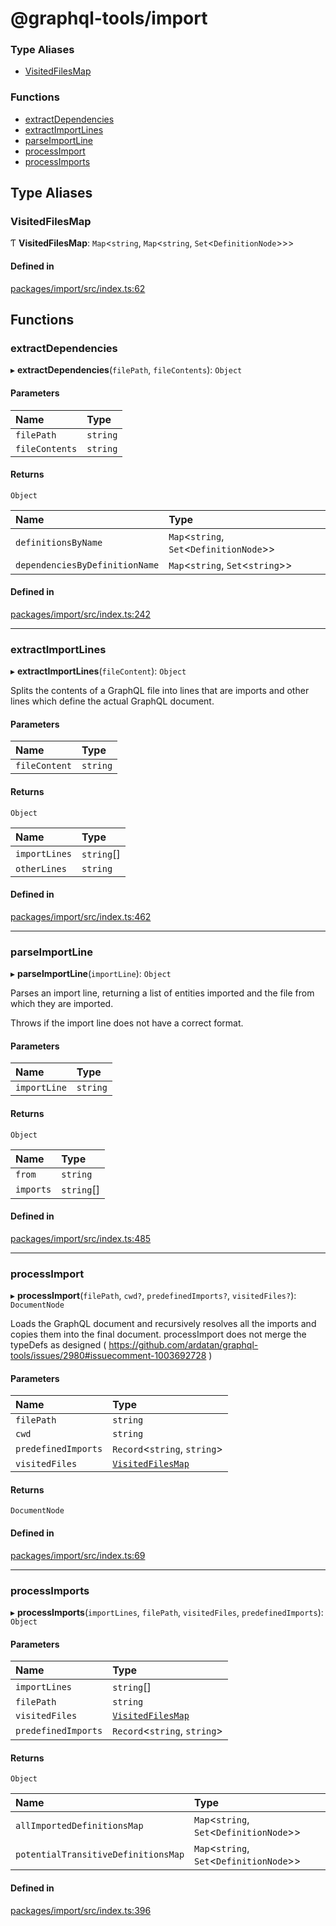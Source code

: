 # @graphql-tools/import

### Type Aliases

- [VisitedFilesMap](import_src#visitedfilesmap)

### Functions

- [extractDependencies](import_src#extractdependencies)
- [extractImportLines](import_src#extractimportlines)
- [parseImportLine](import_src#parseimportline)
- [processImport](import_src#processimport)
- [processImports](import_src#processimports)

## Type Aliases

### VisitedFilesMap

Ƭ **VisitedFilesMap**: `Map`\<`string`, `Map`\<`string`, `Set`\<`DefinitionNode`>>>

#### Defined in

[packages/import/src/index.ts:62](https://github.com/ardatan/graphql-tools/blob/master/packages/import/src/index.ts#L62)

## Functions

### extractDependencies

▸ **extractDependencies**(`filePath`, `fileContents`): `Object`

#### Parameters

| Name           | Type     |
| :------------- | :------- |
| `filePath`     | `string` |
| `fileContents` | `string` |

#### Returns

`Object`

| Name                           | Type                                       |
| :----------------------------- | :----------------------------------------- |
| `definitionsByName`            | `Map`\<`string`, `Set`\<`DefinitionNode`>> |
| `dependenciesByDefinitionName` | `Map`\<`string`, `Set`\<`string`>>         |

#### Defined in

[packages/import/src/index.ts:242](https://github.com/ardatan/graphql-tools/blob/master/packages/import/src/index.ts#L242)

---

### extractImportLines

▸ **extractImportLines**(`fileContent`): `Object`

Splits the contents of a GraphQL file into lines that are imports and other lines which define the
actual GraphQL document.

#### Parameters

| Name          | Type     |
| :------------ | :------- |
| `fileContent` | `string` |

#### Returns

`Object`

| Name          | Type       |
| :------------ | :--------- |
| `importLines` | `string`[] |
| `otherLines`  | `string`   |

#### Defined in

[packages/import/src/index.ts:462](https://github.com/ardatan/graphql-tools/blob/master/packages/import/src/index.ts#L462)

---

### parseImportLine

▸ **parseImportLine**(`importLine`): `Object`

Parses an import line, returning a list of entities imported and the file from which they are
imported.

Throws if the import line does not have a correct format.

#### Parameters

| Name         | Type     |
| :----------- | :------- |
| `importLine` | `string` |

#### Returns

`Object`

| Name      | Type       |
| :-------- | :--------- |
| `from`    | `string`   |
| `imports` | `string`[] |

#### Defined in

[packages/import/src/index.ts:485](https://github.com/ardatan/graphql-tools/blob/master/packages/import/src/index.ts#L485)

---

### processImport

▸ **processImport**(`filePath`, `cwd?`, `predefinedImports?`, `visitedFiles?`): `DocumentNode`

Loads the GraphQL document and recursively resolves all the imports and copies them into the final
document. processImport does not merge the typeDefs as designed (
https://github.com/ardatan/graphql-tools/issues/2980#issuecomment-1003692728 )

#### Parameters

| Name                | Type                                            |
| :------------------ | :---------------------------------------------- |
| `filePath`          | `string`                                        |
| `cwd`               | `string`                                        |
| `predefinedImports` | `Record`\<`string`, `string`>                   |
| `visitedFiles`      | [`VisitedFilesMap`](import_src#visitedfilesmap) |

#### Returns

`DocumentNode`

#### Defined in

[packages/import/src/index.ts:69](https://github.com/ardatan/graphql-tools/blob/master/packages/import/src/index.ts#L69)

---

### processImports

▸ **processImports**(`importLines`, `filePath`, `visitedFiles`, `predefinedImports`): `Object`

#### Parameters

| Name                | Type                                            |
| :------------------ | :---------------------------------------------- |
| `importLines`       | `string`[]                                      |
| `filePath`          | `string`                                        |
| `visitedFiles`      | [`VisitedFilesMap`](import_src#visitedfilesmap) |
| `predefinedImports` | `Record`\<`string`, `string`>                   |

#### Returns

`Object`

| Name                                | Type                                       |
| :---------------------------------- | :----------------------------------------- |
| `allImportedDefinitionsMap`         | `Map`\<`string`, `Set`\<`DefinitionNode`>> |
| `potentialTransitiveDefinitionsMap` | `Map`\<`string`, `Set`\<`DefinitionNode`>> |

#### Defined in

[packages/import/src/index.ts:396](https://github.com/ardatan/graphql-tools/blob/master/packages/import/src/index.ts#L396)
